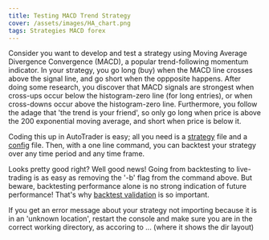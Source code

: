 ```yaml
---
title: Testing MACD Trend Strategy
cover: /assets/images/HA_chart.png
tags: Strategies MACD forex
---
```



Consider you want to develop and test a strategy using Moving Average Divergence Convergence (MACD), a popular trend-following momentum indicator. 
In your strategy, you go long (buy) when the MACD line crosses above the signal line, and go short when the oppposite happens. After doing some
research, you discover that MACD signals are strongest when cross-ups occur below the histogram-zero line (for long entries), or when cross-downs 
occur above the histogram-zero line. Furthermore, you follow the adage that 'the trend is your friend', so only go long when price is above the 
200 exponential moving average, and short when price is below it.

Coding this up in AutoTrader is easy; all you need is a [strategy](../docs/strategies) file and a [config](../docs/config-files) file. Then, with a
one line command, you can backtest your strategy over any time period and any time frame.

Looks pretty good right? Well good news! Going from backtesting to live-trading is as easy as removing 
the '-b' flag from the command above. But beware, backtesting performance alone is no strong indication of 
future performance! That's why [backtest validation](validation) is so important.

If you get an error message about your strategy not importing because it is in an 'unknown location', restart the console
and make sure you are in the correct working directory, as accoring to ... (where it shows the dir layout)

